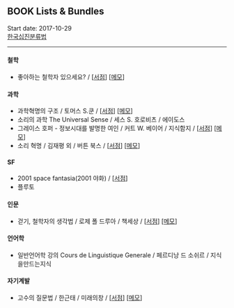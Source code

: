 ## BOOK Lists & Bundles 
Start date: 2017-10-29 <br>
[한국십진분류법](https://ko.wikipedia.org/wiki/%ED%95%9C%EA%B5%AD%EC%8B%AD%EC%A7%84%EB%B6%84%EB%A5%98%EB%B2%95)
<hr/>


#### 철학
* 좋아하는 철학자 있으세요? / [[서점](http://www.kyobobook.co.kr/product/detailViewKor.laf?barcode=9791157524990)] [[메모](https://github.com/knlee-voice/BookNotes/blob/master/9791157524990_171029.md)]

#### 과학
* 과학혁명의 구조 / 토머스 S.쿤 / [[서점](http://www.kyobobook.co.kr/product/detailViewKor.laf?barcode=9788972915546)] [[메모](https://github.com/knlee-voice/BookNotes/blob/master/9788972915546_171212.md)]
* 소리의 과학 The Universal Sense / 세스 S. 호로비츠 / 에이도스  
* 그레이스 호퍼 - 정보시대를 발명한 여인 / 커트 W. 베이어 / 지식함지 / [[서점](http://www.kyobobook.co.kr/product/detailViewKor.laf?barcode=9791195258499)] [[메모](https://github.com/knlee-voice/BookNotes/blob/master/9791195258499_180225.md)]
* 소리 혁명 / 김재평 외 / 버튼 북스 / [[서점](http://www.kyobobook.co.kr/product/detailViewKor.laf?barcode=9791187320180)] [[메모](https://github.com/knlee-voice/BookNotes/blob/master/9791187320180_180418.md)]

#### SF
* 2001 space fantasia(2001 야화) / [[서점](http://www.kyobobook.co.kr/product/detailViewKor.laf?barcode=9788959192588)]
* 플루토

#### 인문
* 걷기, 철학자의 생각법 / 로제 폴 드루아 / 책세상 / [[서점](http://www.kyobobook.co.kr/product/detailViewKor.laf?barcode=9791159311437)] [[메모](https://github.com/knlee-voice/BookNotes/blob/master/100_171222.md)]

#### 언어학
* 일반언어학 강의 Cours de Linguistique Generale / 페르디낭 드 소쉬르 / 지식을만드는지식

#### 자기계발
* 고수의 질문법 / 한근태 / 미래의창 / [[서점](http://www.kyobobook.co.kr/product/detailViewKor.laf?barcode=9788959894987)] [[메모](https://github.com/knlee-voice/BookNotes/blob/master/9788959894987_180516.md)]
